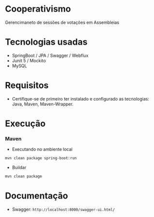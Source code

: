 # Cooperativismo

Gerencimaneto de sessões de votações em Assembleias
        
# Tecnologias usadas

* SpringBoot / JPA / Swagger / Webflux
* Junit 5 / Mockito
* MySQL

# Requisitos

- Certifique-se de primeiro ter instalado e configurado as tecnologias:
    Java, Maven, Maven-Wrapper.

# Execução

### Maven

- Executando no ambiente local 

```sh
mvn clean package spring-boot:run
```

- Buildar

```sh
mvn clean package
```

# Documentação

- Swagger: `http://localhost:8000/swagger-ui.html/` 
